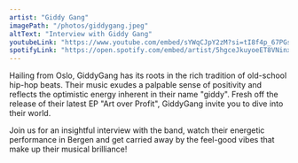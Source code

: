 ```yaml
---
artist: "Giddy Gang"
imagePath: "/photos/giddygang.jpeg"
altText: "Interview with Giddy Gang"
youtubeLink: "https://www.youtube.com/embed/sYWqCJpY2zM?si=tI8f4p_67PGsSygM"
spotifyLink: "https://open.spotify.com/embed/artist/5hgceJkuyoeET8VNinxe4Q?utm_source=generator"
---
```


Hailing from Oslo, GiddyGang has its roots in the rich tradition of old-school hip-hop beats. Their music exudes a palpable sense of positivity and reflects the optimistic energy inherent in their name "giddy". Fresh off the release of their latest EP "Art over Profit", GiddyGang invite you to dive into their world.

Join us for an insightful interview with the band, watch their energetic performance in Bergen and get carried away by the feel-good vibes that make up their musical brilliance!
				